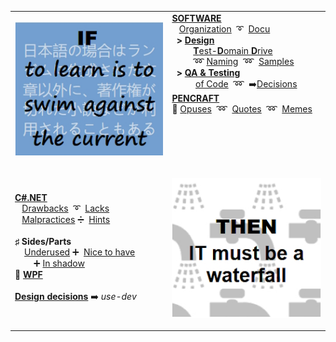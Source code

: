 <table style="border-collapse: collapse;">
 <tr valign="top">
    <td style="border: 1px solid #0000000;">
      <p><a href="README+/software/">
          <img src="README+/_rsc/_img/memes/learn_is_swim.jpg" alt="To learn is to swim against the current" /></a><p>
    </td><td> 
     <a href="README+/software/"><b>SOFTWARE</b></a><br/>
      &nbsp;&nbsp;&nbsp;<a href="README+/software/README+/dev-mngmnt.md">Organization</a>
     &nbsp;➰&nbsp;
      <a href="README+/software/README+/dev-docu.md">Docu</a><br/>
      &nbsp;&nbsp;<b>></b>&nbsp;<a href="README+/software/README+/design"><b>Design</b></a><br/>
      &nbsp;&nbsp;&nbsp;&nbsp;&nbsp;&nbsp;&nbsp;&nbsp&nbsp;<a href="README+/software/README+/design/tdd-ddd.md"><b>T</b>est-<b>D</b>omain <b>D</b>rive</a><br/>
      &nbsp;&nbsp;&nbsp;&nbsp;&nbsp;&nbsp;&nbsp;&nbsp;&nbsp;➿&nbsp;<a href="README+/software/README+/design/dev-naming.md">Naming</a>
     &nbsp;➿&nbsp;
     <a href="README+/software/README+/design/design-samples.md">Samples</a><br/>   
      &nbsp;&nbsp;<b>></b>&nbsp;<a href="README+/software/README+/QA"><b>QA & Testing</b></a><br/>
      &nbsp;&nbsp;&nbsp;&nbsp;&nbsp;&nbsp;&nbsp;&nbsp;&nbsp;&nbsp;<a href="README+/software/README+/QA/README+/code-quality.md">of Code</a> 
     &nbsp;➿&nbsp;
     ➡️<a href="https://github.com/Kyriosity/use-dev/tree/main/README+/decisions/README+/testing">Decisions</a>
     <br/>    
     <a href="README+/pencraft"><b>PENCRAFT</b></a><br/>
      🥱&nbsp;<a href="README+/pencraft/README+/opuses">Opuses</a>
     &nbsp;➿&nbsp;
     <a href="README+/pencraft/README+/opuses/coll/IT_quotes-1.md">Quotes</a>
      &nbsp;➿&nbsp;
     <a href="README+/pencraft/README+/opuses/coll/IT_memes-1.md">Memes</a>
     </td>
 </tr><tr>
  </tr><tr>
     <td>
<a href="README+/.net/"><b>C#.NET</b></a><br/>
                &nbsp;&nbsp;&nbsp;<a href="README+/.net/README+/a.review/cs-drawbacks.md">Drawbacks</a>
      &nbsp;➰&nbsp;
                      <a href="README+/.net/README+/a.review/cs-lacks.md">Lacks</a><br/>
             &nbsp;&nbsp;&nbsp;<a href="README+/.net/README+/a.review/cs-malpractice.md">Malpractices</a>&nbsp;➗&nbsp;
                      <a href="README+/.net/README+/b.deduced/cs-hints.md">Hints</a><br/>
      <br/>
     <b>♯</b>&nbsp;<b>Sides/Parts</b><br/>
       &nbsp;&nbsp;&nbsp;&nbsp;<a href="README+/.net/README+/b.deduced/cs-underused_sides.md">Underused</a> ➕&nbsp;
             <a href="README+/.net/README+/a.review/cs-lacks-parts.md">Nice to have</a><br/>
       &nbsp;&nbsp;&nbsp;&nbsp;&nbsp;&nbsp;&nbsp;&nbsp;➕&nbsp;<a href="README+/.net/README+/b.deduced/cs-shadow_parts.md">In shadow</a><br/>
     💠&nbsp;<a href="README+/.net/README+/wpf"><b>WPF</b></a><br/>
      <br/>
     <b><a href="https://github.com/Kyriosity/use-dev/blob/main/README+/decisions">Design decisions</a></b> 
     ➡️&nbsp;<i>use-dev</i>
     </td>
     <td>
      <p><a href="README+/.net/">
          <img src="/README+/_rsc/_img/memes/IT_is_waterfall.jpg" alt="then IT must be a waterfall" /></a><p>
     </td>
</table>
